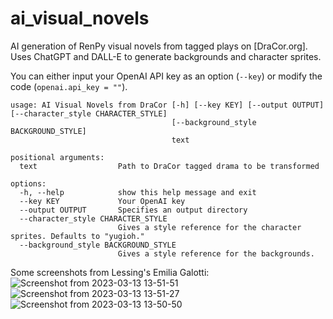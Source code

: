 # ai_visual_novels
AI generation of RenPy visual novels from tagged plays on [DraCor.org]. Uses ChatGPT and DALL-E to generate backgrounds and character sprites.

You can either input your OpenAI API key as an option (`--key`) or modify the code (`openai.api_key = ""`). 

```
usage: AI Visual Novels from DraCor [-h] [--key KEY] [--output OUTPUT] [--character_style CHARACTER_STYLE]
                                    [--background_style BACKGROUND_STYLE]
                                    text

positional arguments:
  text                  Path to DraCor tagged drama to be transformed

options:
  -h, --help            show this help message and exit
  --key KEY             Your OpenAI key
  --output OUTPUT       Specifies an output directory
  --character_style CHARACTER_STYLE
                        Gives a style reference for the character sprites. Defaults to "yugioh."
  --background_style BACKGROUND_STYLE
                        Gives a style reference for the backgrounds.

 ```


Some screenshots from Lessing's Emilia Galotti:
![Screenshot from 2023-03-13 13-51-51](https://user-images.githubusercontent.com/127442578/224787010-aaba4d56-5b87-4305-9fc7-b5c16258541b.jpg)
![Screenshot from 2023-03-13 13-51-27](https://user-images.githubusercontent.com/127442578/224787145-99a849c4-cc48-463c-b88a-16f390cbec0a.png)
![Screenshot from 2023-03-13 13-50-50](https://user-images.githubusercontent.com/127442578/224787350-574fc373-6d0f-4eb2-8e42-7204b2f09994.png)
